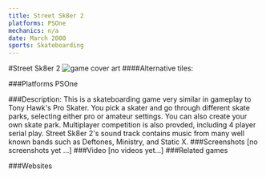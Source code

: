 ```yaml
---
title: Street Sk8er 2
platforms: PSOne
mechanics: n/a
date: March 2000
sports: Skateboarding
---
```

#Street Sk8er 2
![game cover art](//images.igdb.com/igdb/image/upload/t_cover_big/v2wnhpmzske2fs5tll3r.jpg "Logo Title Text 1")
####Alternative tiles:

###Platforms
PSOne

###Description:
This is a skateboarding game very similar in gameplay to Tony Hawk's Pro Skater. You pick a skater and go through different skate parks, selecting either pro or amateur settings. You can also create your own skate park. Multiplayer competition is also provded, including 4 player serial play. Street Sk8er 2's sound track contains music from many well known bands such as Deftones, Ministry, and Static X.
###Screenshots
[no screenshots yet ...]
###Video
[no videos yet...]
###Related games

###Websites

